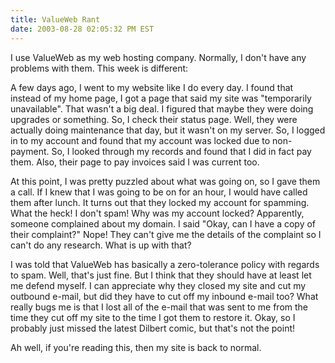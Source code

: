 ```yaml
---
title: ValueWeb Rant
date: 2003-08-28 02:05:32 PM EST
---
```


I use ValueWeb as my web hosting company. Normally, I don't have any problems with them. This week is different:

A few days ago, I went to my website like I do every day. I found that instead of my home page, I got a page that said my site was "temporarily unavailable". That wasn't a big deal. I figured that maybe they were doing upgrades or something. So, I check their status page. Well, they were actually doing maintenance that day, but it wasn't on my server. So, I logged in to my account and found that my account was locked due to non-payment. So, I looked through my records and found that I did in fact pay them. Also, their page to pay invoices said I was current too.

At this point, I was pretty puzzled about what was going on, so I gave them a call. If I knew that I was going to be on for an hour, I would have called them after lunch. It turns out that they locked my account for spamming. What the heck! I don't spam! Why was my account locked? Apparently, someone complained about my domain. I said "Okay, can I have a copy of their complaint?" Nope! They can't give me the details of the complaint so I can't do any research. What is up with that?

I was told that ValueWeb has basically a zero-tolerance policy with regards to spam. Well, that's just fine. But I think that they should have at least let me defend myself. I can appreciate why they closed my site and cut my outbound e-mail, but did they have to cut off my inbound e-mail too? What really bugs me is that I lost all of the e-mail that was sent to me from the time they cut off my site to the time I got them to restore it. Okay, so I probably just missed the latest Dilbert comic, but that's not the point!

Ah well, if you're reading this, then my site is back to normal.